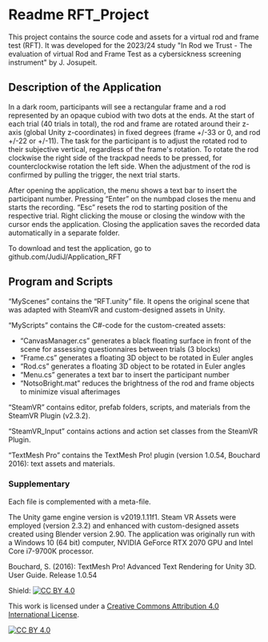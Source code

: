 # Readme RFT_Project

This project contains the source code and assets for a virtual rod and frame test (RFT). 
It was developed for the 2023/24 study "In Rod we Trust - The evaluation of virtual Rod and Frame Test as a cybersickness screening instrument" by J. Josupeit.

## Description of the Application
In a dark room, participants will see a rectangular frame and a rod represented by an opaque cubiod with two dots at the ends. 
At the start of each trial (40 trials in total), the rod and frame are rotated around their z-axis (global Unity z-coordinates) in fixed degrees (frame +/-33 or 0, and rod +/-22 or +/-11). 
The task for the participant is to adjust the rotated rod to their subjective vertical, regardless of the frame's rotation. 
To rotate the rod clockwise the right side of the trackpad needs to be pressed, for counterclockwise rotation the left side. When the adjustment of the rod is confirmed by pulling the trigger, the next trial starts. 

After opening the application, the menu shows a text bar to insert the participant number. 
Pressing “Enter” on the numbpad closes the menu and starts the recording. 
“Esc” resets the rod to starting position of the respective trial. Right clicking the mouse or closing the window with the cursor ends the application. Closing the application saves the recorded data automatically in a separate folder. 

To download and test the application, go to github.com/JudiJ/Application_RFT

## Program and Scripts
“MyScenes” contains the “RFT.unity” file. It opens the original scene that was adapted with SteamVR and custom-designed assets in Unity. 

“MyScripts” contains the C#-code for the custom-created assets: 
- “CanvasManager.cs” generates a black floating surface in front of the scene for assessing questionnaires between trials (3 blocks)
- “Frame.cs” generates a floating 3D object to be rotated in Euler angles
- “Rod.cs” generates a floating 3D object to be rotated in Euler angles
- “Menu.cs” generates a text bar to insert the participant number
- “NotsoBright.mat” reduces the brightness of the rod and frame objects to minimize visual afterimages

“SteamVR” contains editor, prefab folders, scripts, and materials from the SteamVR Plugin (v2.3.2).

“SteamVR_Input” contains actions and action set classes from the SteamVR Plugin. 

“TextMesh Pro” contains the TextMesh Pro! plugin (version 1.0.54, Bouchard 2016): text assets and materials.

### Supplementary
Each file is complemented with a meta-file.

The Unity game engine version is v2019.1.11f1. Steam VR Assets were employed (version 2.3.2) and enhanced with custom-designed assets created using Blender version 2.90. 
The application was originally run with a Windows 10 (64 bit) computer, NVIDIA GeForce RTX 2070 GPU and Intel Core i7-9700K processor.

Bouchard, S. (2016): TextMesh Pro! Advanced Text Rendering for Unity 3D. User Guide. Release 1.0.54

Shield: [![CC BY 4.0][cc-by-shield]][cc-by]

This work is licensed under a
[Creative Commons Attribution 4.0 International License][cc-by].

[![CC BY 4.0][cc-by-image]][cc-by]

[cc-by]: http://creativecommons.org/licenses/by/4.0/
[cc-by-image]: https://i.creativecommons.org/l/by/4.0/88x31.png
[cc-by-shield]: https://img.shields.io/badge/License-CC%20BY%204.0-lightgrey.svg
